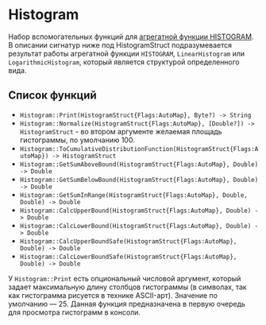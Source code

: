# Histogram

Набор вспомогательных функций для [агрегатной функции HISTOGRAM](../../builtins/aggregation.md). В описании сигнатур ниже под HistogramStruct подразумевается результат работы агрегатной функции `HISTOGRAM`, `LinearHistogram` или `LogarithmicHistogram`, который является структурой определенного вида.

## Список функций

* `Histogram::Print(HistogramStruct{Flags:AutoMap}, Byte?) -> String`
* `Histogram::Normalize(HistogramStruct{Flags:AutoMap}, [Double?]) -> HistogramStruct` - во втором аргументе желаемая площадь гистограммы, по умолчанию 100.
* `Histogram::ToCumulativeDistributionFunction(HistogramStruct{Flags:AutoMap}) -> HistogramStruct`
* `Histogram::GetSumAboveBound(HistogramStruct{Flags:AutoMap}, Double) -> Double`
* `Histogram::GetSumBelowBound(HistogramStruct{Flags:AutoMap}, Double) -> Double`
* `Histogram::GetSumInRange(HistogramStruct{Flags:AutoMap}, Double, Double) -> Double`
* `Histogram::CalcUpperBound(HistogramStruct{Flags:AutoMap}, Double) -> Double`
* `Histogram::CalcLowerBound(HistogramStruct{Flags:AutoMap}, Double) -> Double`
* `Histogram::CalcUpperBoundSafe(HistogramStruct{Flags:AutoMap}, Double) -> Double`
* `Histogram::CalcLowerBoundSafe(HistogramStruct{Flags:AutoMap}, Double) -> Double`

У `Histogram::Print` есть опциональный числовой аргумент, который задает максимальную длину столбцов гистограммы (в символах, так как гистограмма рисуется в технике ASCII-арт). Значение по умолчанию — 25. Данная функция предназначена в первую очередь для просмотра гистограмм в консоли.

